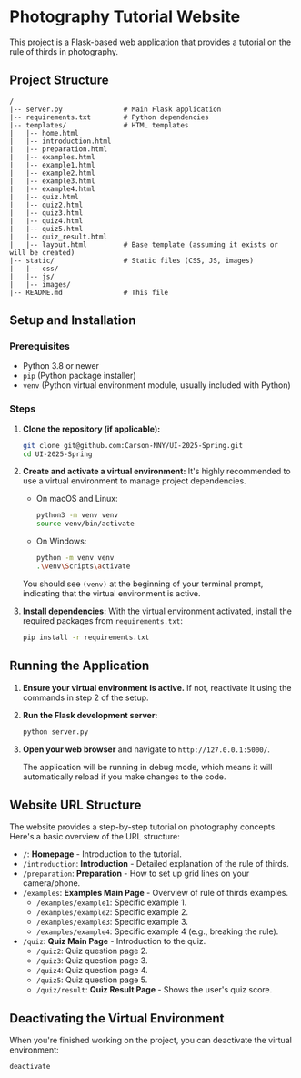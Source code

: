 # Photography Tutorial Website

This project is a Flask-based web application that provides a tutorial on the rule of thirds in photography.

## Project Structure

```
/
|-- server.py               # Main Flask application
|-- requirements.txt        # Python dependencies
|-- templates/              # HTML templates
|   |-- home.html
|   |-- introduction.html
|   |-- preparation.html
|   |-- examples.html
|   |-- example1.html
|   |-- example2.html
|   |-- example3.html
|   |-- example4.html
|   |-- quiz.html
|   |-- quiz2.html
|   |-- quiz3.html
|   |-- quiz4.html
|   |-- quiz5.html
|   |-- quiz_result.html
|   |-- layout.html         # Base template (assuming it exists or will be created)
|-- static/                 # Static files (CSS, JS, images)
|   |-- css/
|   |-- js/
|   |-- images/
|-- README.md               # This file
```

## Setup and Installation

### Prerequisites

*   Python 3.8 or newer
*   `pip` (Python package installer)
*   `venv` (Python virtual environment module, usually included with Python)

### Steps

1.  **Clone the repository (if applicable):**
    ```bash
    git clone git@github.com:Carson-NNY/UI-2025-Spring.git
    cd UI-2025-Spring
    ```

2.  **Create and activate a virtual environment:**
    It's highly recommended to use a virtual environment to manage project dependencies.

    *   On macOS and Linux:
        ```bash
        python3 -m venv venv
        source venv/bin/activate
        ```
    *   On Windows:
        ```bash
        python -m venv venv
        .\venv\Scripts\activate
        ```
    You should see `(venv)` at the beginning of your terminal prompt, indicating that the virtual environment is active.

3.  **Install dependencies:**
    With the virtual environment activated, install the required packages from `requirements.txt`:
    ```bash
    pip install -r requirements.txt
    ```

## Running the Application

1.  **Ensure your virtual environment is active.** If not, reactivate it using the commands in step 2 of the setup.

2.  **Run the Flask development server:**
    ```bash
    python server.py
    ```

3.  **Open your web browser** and navigate to `http://127.0.0.1:5000/`.

    The application will be running in debug mode, which means it will automatically reload if you make changes to the code.

## Website URL Structure

The website provides a step-by-step tutorial on photography concepts. Here's a basic overview of the URL structure:

*   `/`: **Homepage** - Introduction to the tutorial.
*   `/introduction`: **Introduction** - Detailed explanation of the rule of thirds.
*   `/preparation`: **Preparation** - How to set up grid lines on your camera/phone.
*   `/examples`: **Examples Main Page** - Overview of rule of thirds examples.
    *   `/examples/example1`: Specific example 1.
    *   `/examples/example2`: Specific example 2.
    *   `/examples/example3`: Specific example 3.
    *   `/examples/example4`: Specific example 4 (e.g., breaking the rule).
*   `/quiz`: **Quiz Main Page** - Introduction to the quiz.
    *   `/quiz2`: Quiz question page 2.
    *   `/quiz3`: Quiz question page 3.
    *   `/quiz4`: Quiz question page 4.
    *   `/quiz5`: Quiz question page 5.
    *   `/quiz/result`: **Quiz Result Page** - Shows the user's quiz score.

## Deactivating the Virtual Environment

When you're finished working on the project, you can deactivate the virtual environment:
```bash
deactivate
``` 